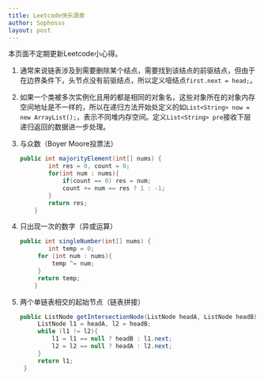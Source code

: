 ```yaml
---
title: Leetcode快乐源泉
author: Sophosss
layout: post
---
```

本页面不定期更新Leetcode小心得。

1. 通常来说链表涉及到需要删除某个结点，需要找到该结点的前驱结点，但由于在边界条件下，头节点没有前驱结点，所以定义哑结点`first.next = head;`。
2. 如果一个类被多次实例化且用的都是相同的对象名，这些对象所在的对象内存空间地址是不一样的，所以在递归方法开始处定义的如`List<String> now = new ArrayList();`，表示不同堆内存空间。定义`List<String> pre`接收下层递归返回的数据进一步处理。

3. 与众数（Boyer Moore投票法）

   ```java
   public int majorityElement(int[] nums) {
           int res = 0, count = 0;
           for(int num : nums){
               if(count == 0) res = num;
               count += num == res ? 1 : -1;
           }
           return res;
       }
   ```

4. 只出现一次的数字（异或运算）

   ```java
   public int singleNumber(int[] nums) {
           int temp = 0;
   		for (int num : nums){
   			temp ^= num;
   		}
   		return temp;
       }
   ```

5. 两个单链表相交的起始节点（链表拼接）

   ```java
   public ListNode getIntersectionNode(ListNode headA, ListNode headB) {
   		ListNode l1 = headA, l2 = headB;
   		while (l1 != l2){
   			l1 = l1 == null ? headB : l1.next;
   			l2 = l2 == null ? headA : l2.next;
   		}
   		return l1;
   	}
   ```

   

